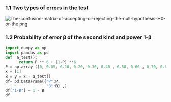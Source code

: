 
### 1.1 Two types of errors in the test

![The-confusion-matrix-of-accepting-or-rejecting-the-null-hypothesis-H0-or-the png](https://user-images.githubusercontent.com/54937248/71641025-6eb2ef80-2cd8-11ea-988f-0b7afe758802.jpeg)

### 1.2 Probability of error β of the second kind and power 1-β

```python
import numpy as np
import pandas as pd
def  a_test():
      return P ** 6 + (1-P) **6 
P = np.array ([0, 0.05, 0.10, 0.20, 0.30, 0.40 , 0.50, 0.60 , 0.70, 0.80 , 0.90, 0.95, 1.00])
x = [1]
B = y = x - a_test()
df= pd.DataFrame({"P":P,
                  "B":B} ,)
df["1-B"] = 1 - B
df

```

